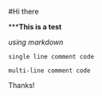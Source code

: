 #Hi there

*****This is a test**

*using markdown*

`single line comment code`

```
multi-line comment code
```

Thanks!
